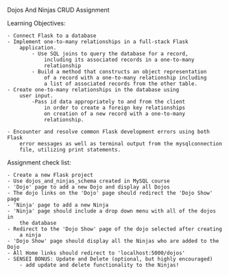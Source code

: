 Dojos And Ninjas CRUD Assignment

Learning Objectives:

    - Connect Flask to a database
    - Implement one-to-many relationships in a full-stack Flask
        application.
            - Use SQL joins to query the database for a record,
                including its associated records in a one-to-many
                relationship
            - Build a method that constructs an object representation
                of a record with a one-to-many relationship including
                a list of associated records from the other table.
    - Create one-to-many relationships in the database using
        user input.
            -Pass id data appropriately to and from the client
                in order to create a foreign key relationships
                on creation of a new record with a one-to-many
                relationship.
                
    - Encounter and resolve common Flask development errors using both Flask
        error messages as well as terminal output from the mysqlconnection
        file, utilizing print statements.


Assignment check list:

    - Create a new Flask project
    - Use dojos_and_ninjas_schema created in MySQL course
    - 'Dojo' page to add a new Dojo and display all Dojos
    - The dojo links on the 'Dojo' page should redirect the 'Dojo Show' page
    - 'Ninja' page to add a new Ninja
    - 'Ninja' page should include a drop down menu with all of the dojos in 
        the database
    - Redirect to the 'Dojo Show' page of the dojo selected after creating
        a ninja
    - 'Dojo Show' page should display all the Ninjas who are added to the Dojo
    - All Home links should redirect to 'localhost:5000/dojos'
    - SENSEI BONUS: Update and Delete (optional, but highly encouraged)
        - add update and delete functionality to the Ninjas!